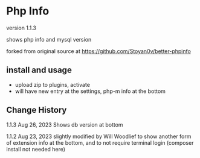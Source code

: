 # Php Info

version 1.1.3

shows php info and mysql version

forked from original source at https://github.com/Stoyan0v/better-phpinfo

## install and usage
* upload zip to plugins, activate
* will have new entry at the settings, php-m info at the bottom 

## Change History

1.1.3 Aug 26, 2023
Shows db version at bottom

1.1.2 Aug 23, 2023
slightly modified by Will Woodlief to show another form of extension info at the bottom, and to not require terminal login
(composer install not needed here)

